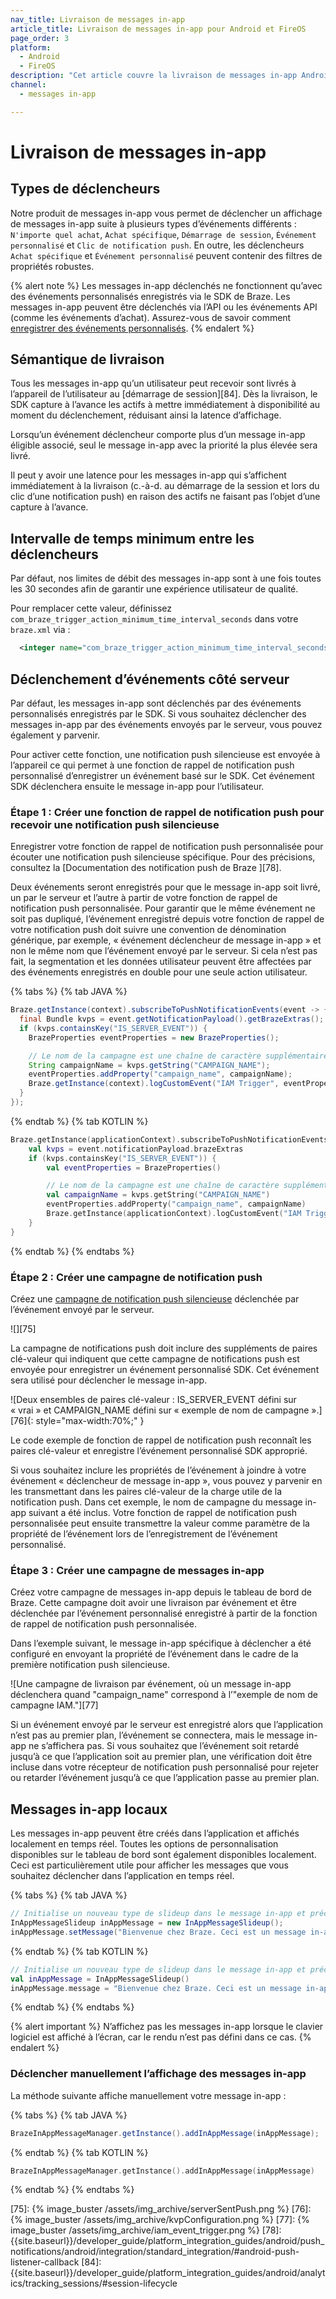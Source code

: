 ```yaml
---
nav_title: Livraison de messages in-app
article_title: Livraison de messages in-app pour Android et FireOS
page_order: 3
platform: 
  - Android
  - FireOS
description: "Cet article couvre la livraison de messages in-app Android et FireOS, répertoriant différents types de déclencheurs, de sémantiques de livraison et d’étapes de déclenchement d’événements."
channel:
  - messages in-app

---
```


# Livraison de messages in-app

## Types de déclencheurs

Notre produit de messages in-app vous permet de déclencher un affichage de messages in-app suite à plusieurs types d’événements différents : `N'importe quel achat`, `Achat spécifique`, `Démarrage de session`, `Événement personnalisé` et `Clic de notification push`. En outre, les déclencheurs `Achat spécifique` et `Événement personnalisé` peuvent contenir des filtres de propriétés robustes.

{% alert note %}
Les messages in-app déclenchés ne fonctionnent qu’avec des événements personnalisés enregistrés via le SDK de Braze. Les messages in-app peuvent être déclenchés via l’API ou les événements API (comme les événements d’achat). Assurez-vous de savoir comment [enregistrer des événements personnalisés]({{site.baseurl}}/developer_guide/platform_integration_guides/android/analytics/tracking_custom_events/).
{% endalert %}

## Sémantique de livraison

Tous les messages in-app qu’un utilisateur peut recevoir sont livrés à l’appareil de l’utilisateur au [démarrage de session][84]. Dès la livraison, le SDK capture à l’avance les actifs à mettre immédiatement à disponibilité au moment du déclenchement, réduisant ainsi la latence d’affichage.

Lorsqu’un événement déclencheur comporte plus d’un message in-app éligible associé, seul le message in-app avec la priorité la plus élevée sera livré.

Il peut y avoir une latence pour les messages in-app qui s’affichent immédiatement à la livraison (c.-à-d. au démarrage de la session et lors du clic d’une notification push) en raison des actifs ne faisant pas l’objet d’une capture à l’avance.

## Intervalle de temps minimum entre les déclencheurs

Par défaut, nos limites de débit des messages in-app sont à une fois toutes les 30 secondes afin de garantir une expérience utilisateur de qualité.

Pour remplacer cette valeur, définissez `com_braze_trigger_action_minimum_time_interval_seconds` dans votre `braze.xml` via :

```xml
  <integer name="com_braze_trigger_action_minimum_time_interval_seconds">5</integer>
```

## Déclenchement d’événements côté serveur

Par défaut, les messages in-app sont déclenchés par des événements personnalisés enregistrés par le SDK. Si vous souhaitez déclencher des messages in-app par des événements envoyés par le serveur, vous pouvez également y parvenir.

Pour activer cette fonction, une notification push silencieuse est envoyée à l’appareil ce qui permet à une fonction de rappel de notification push personnalisé d’enregistrer un événement basé sur le SDK. Cet événement SDK déclenchera ensuite le message in-app pour l’utilisateur.

### Étape 1 : Créer une fonction de rappel de notification push pour recevoir une notification push silencieuse

Enregistrer votre fonction de rappel de notification push personnalisée pour écouter une notification push silencieuse spécifique. Pour des précisions, consultez la [Documentation des notification push de Braze ][78].

Deux événements seront enregistrés pour que le message in-app soit livré, un par le serveur et l’autre à partir de votre fonction de rappel de notification push personnalisée. Pour garantir que le même événement ne soit pas dupliqué, l’événement enregistré depuis votre fonction de rappel de votre notification push doit suivre une convention de dénomination générique, par exemple, « événement déclencheur de message in-app » et non le même nom que l’événement envoyé par le serveur. Si cela n’est pas fait, la segmentation et les données utilisateur peuvent être affectées par des événements enregistrés en double pour une seule action utilisateur.

{% tabs %}
{% tab JAVA %}

```java
Braze.getInstance(context).subscribeToPushNotificationEvents(event -> {
  final Bundle kvps = event.getNotificationPayload().getBrazeExtras();
  if (kvps.containsKey("IS_SERVER_EVENT")) {
    BrazeProperties eventProperties = new BrazeProperties();

    // Le nom de la campagne est une chaîne de caractère supplémentaire que les clients peuvent inclure dans la notification push
    String campaignName = kvps.getString("CAMPAIGN_NAME");
    eventProperties.addProperty("campaign_name", campaignName);
    Braze.getInstance(context).logCustomEvent("IAM Trigger", eventProperties);
  }
});
```

{% endtab %}
{% tab KOTLIN %}

```kotlin
Braze.getInstance(applicationContext).subscribeToPushNotificationEvents { event ->
    val kvps = event.notificationPayload.brazeExtras
    if (kvps.containsKey("IS_SERVER_EVENT")) {
        val eventProperties = BrazeProperties()

        // Le nom de la campagne est une chaîne de caractère supplémentaire que les clients peuvent inclure dans la notification push
        val campaignName = kvps.getString("CAMPAIGN_NAME")
        eventProperties.addProperty("campaign_name", campaignName)
        Braze.getInstance(applicationContext).logCustomEvent("IAM Trigger", eventProperties)
    }
}
```

{% endtab %}
{% endtabs %}

### Étape 2 : Créer une campagne de notification push

Créez une [campagne de notification push silencieuse][73] déclenchée par l’événement envoyé par le serveur.

![][75]

La campagne de notifications push doit inclure des suppléments de paires clé-valeur qui indiquent que cette campagne de notifications push est envoyée pour enregistrer un événement personnalisé SDK. Cet événement sera utilisé pour déclencher le message in-app.

![Deux ensembles de paires clé-valeur : IS_SERVER_EVENT défini sur « vrai » et CAMPAIGN_NAME défini sur « exemple de nom de campagne ».][76]{: style="max-width:70%;" }

Le code exemple de fonction de rappel de notification push reconnaît les paires clé-valeur et enregistre l’événement personnalisé SDK approprié.

Si vous souhaitez inclure les propriétés de l’événement à joindre à votre événement « déclencheur de message in-app », vous pouvez y parvenir en les transmettant dans les paires clé-valeur de la charge utile de la notification push. Dans cet exemple, le nom de campagne du message in-app suivant a été inclus. Votre fonction de rappel de notification push personnalisée peut ensuite transmettre la valeur comme paramètre de la propriété de l’événement lors de l’enregistrement de l’événement personnalisé.

### Étape 3 : Créer une campagne de messages in-app

Créez votre campagne de messages in-app depuis le tableau de bord de Braze. Cette campagne doit avoir une livraison par événement et être déclenchée par l’événement personnalisé enregistré à partir de la fonction de rappel de notification push  personnalisée.

Dans l’exemple suivant, le message in-app spécifique à déclencher a été configuré en envoyant la propriété de l’événement dans le cadre de la première notification push silencieuse.

![Une campagne de livraison par événement, où un message in-app déclenchera quand "campaign_name" correspond à l’"exemple de nom de campagne IAM."][77]

Si un événement envoyé par le serveur est enregistré alors que l’application n’est pas au premier plan, l’événement se connectera, mais le message in-app ne s’affichera pas. Si vous souhaitez que l’événement soit retardé jusqu’à ce que l’application soit au premier plan, une vérification doit être incluse dans votre récepteur de notification push personnalisé pour rejeter ou retarder l’événement jusqu’à ce que l’application passe au premier plan.

## Messages in-app locaux

Les messages in-app peuvent être créés dans l’application et affichés localement en temps réel. Toutes les options de personnalisation disponibles sur le tableau de bord sont également disponibles localement. Ceci est particulièrement utile pour afficher les messages que vous souhaitez déclencher dans l’application en temps réel.

{% tabs %}
{% tab JAVA %}

```java
// Initialise un nouveau type de slideup dans le message in-app et précise son message.
InAppMessageSlideup inAppMessage = new InAppMessageSlideup();
inAppMessage.setMessage("Bienvenue chez Braze. Ceci est un message in-app slideup.");
```

{% endtab %}
{% tab KOTLIN %}

```kotlin
// Initialise un nouveau type de slideup dans le message in-app et précise son message.
val inAppMessage = InAppMessageSlideup()
inAppMessage.message = "Bienvenue chez Braze. Ceci est un message in-app slideup."
```

{% endtab %}
{% endtabs %}

{% alert important %}
N’affichez pas les messages in-app lorsque le clavier logiciel est affiché à l’écran, car le rendu n’est pas défini dans ce cas.
{% endalert %}

### Déclencher manuellement l’affichage des messages in-app

La méthode suivante affiche manuellement votre message in-app :

{% tabs %}
{% tab JAVA %}

```java
BrazeInAppMessageManager.getInstance().addInAppMessage(inAppMessage);
```

{% endtab %}
{% tab KOTLIN %}

```kotlin
BrazeInAppMessageManager.getInstance().addInAppMessage(inAppMessage)
```

{% endtab %}
{% endtabs %}

[73]: {{site.baseurl}}/developer_guide/platform_integration_guides/android/push_notifications/android/silent_push_notifications/
[75]: {% image_buster /assets/img_archive/serverSentPush.png %}
[76]: {% image_buster /assets/img_archive/kvpConfiguration.png %}
[77]: {% image_buster /assets/img_archive/iam_event_trigger.png %}
[78]: {{site.baseurl}}/developer_guide/platform_integration_guides/android/push_notifications/android/integration/standard_integration/#android-push-listener-callback
[84]: {{site.baseurl}}/developer_guide/platform_integration_guides/android/analytics/tracking_sessions/#session-lifecycle
